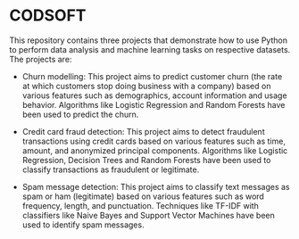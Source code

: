 # CODSOFT

This repository contains three projects that demonstrate how to use Python to perform data analysis and machine learning tasks on respective datasets. The projects are:

- Churn modelling: This project aims to predict customer churn (the rate at which customers stop doing business with a company) based on various features such as demographics, account information and usage behavior. Algorithms like Logistic Regression and Random Forests have been used to predict the churn.

- Credit card fraud detection: This project aims to detect fraudulent transactions using credit cards based on various features such as time, amount, and anonymized principal components. Algorithms like Logistic Regression, Decision Trees and Random Forests have been used to classify transactions as fraudulent or legitimate.

- Spam message detection: This project aims to classify text messages as spam or ham (legitimate) based on various features such as word frequency, length, and punctuation. Techniques like TF-IDF with classifiers like Naive Bayes and Support Vector Machines have been used to identify spam messages.
